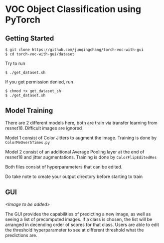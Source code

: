 # VOC Object Classification using PyTorch

## Getting Started
```
$ git clone https://github.com/junqingchang/torch-voc-with-gui
$ cd torch-voc-with-gui/dataset
```

Try to run
```
$ ./get_dataset.sh
```

If you get permission denied, run
```
$ chmod +x get_dataset_sh
$ ./get_dataset.sh
```

## Model Training
There are 2 different models here, both are train via transfer learning from resnet18. Difficult images are ignored

Model 1 consist of Color Jitters to augment the image.
Training is done by `ColorMeOver5Times.py`

Model 2 consist of an additional Average Pooling layer at the end of resnet18 and jitter augmentations. Training is done by `ColorFlipEditedRes`

Both files consist of hyperparameters that can be edited. 

Do take note to create your output directory before starting to train

## GUI
_\<Image to be added>_

The GUI provides the capabilities of predicting a new image, as well as seeing a list of precomputed images. If a class is chosen, the list will be arranged in decending order of scores for that class. Users are able to edit the threshold hyperparameter to see at different threshold what the predictions are.